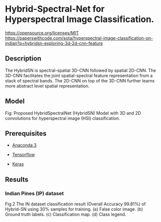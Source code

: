 Hybrid-Spectral-Net for Hyperspectral Image Classification.
===========================================================

<https://opensource.org/licenses/MIT>
<https://paperswithcode.com/sota/hyperspectral-image-classification-on-indian?p=hybridsn-exploring-3d-2d-cnn-feature>

## Description

The HybridSN is spectral-spatial 3D-CNN followed by spatial 2D-CNN. The 3D-CNN
facilitates the joint spatial-spectral feature representation from a stack of
spectral bands. The 2D-CNN on top of the 3D-CNN further learns more abstract
level spatial representation.

Model
-----

Fig: Proposed HybridSpectralNet (HybridSN) Model with 3D and 2D convolutions for
hyperspectral image (HSI) classification.

Prerequisites
-------------

-   [Anaconda 3](https://www.anaconda.com/download/#linux)

-   [Tensorflow ](https://github.com/tensorflow/tensorflow/tree/r1.3)

-   [Keras ](https://github.com/fchollet/keras)

Results
-------

### Indian Pines (IP) dataset

Fig.2 The IN dataset classification result (Overall Accuracy 99.81%) of
Hybrid-SN using 30% samples for training. (a) False color image. (b) Ground
truth labels. (c) Classification map. (d) Class legend.

###  

###  
